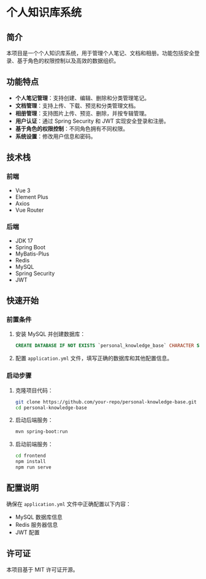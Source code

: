 # 个人知识库系统

## 简介

本项目是一个个人知识库系统，用于管理个人笔记、文档和相册。功能包括安全登录、基于角色的权限控制以及高效的数据组织。

## 功能特点

- **个人笔记管理**：支持创建、编辑、删除和分类管理笔记。
- **文档管理**：支持上传、下载、预览和分类管理文档。
- **相册管理**：支持图片上传、预览、删除，并按专辑管理。
- **用户认证**：通过 Spring Security 和 JWT 实现安全登录和注册。
- **基于角色的权限控制**：不同角色拥有不同权限。
- **系统设置**：修改用户信息和密码。

## 技术栈

### 前端
- Vue 3
- Element Plus
- Axios
- Vue Router

### 后端
- JDK 17
- Spring Boot
- MyBatis-Plus
- Redis
- MySQL
- Spring Security
- JWT

## 快速开始

### 前置条件
1. 安装 MySQL 并创建数据库：
    ```sql
    CREATE DATABASE IF NOT EXISTS `personal_knowledge_base` CHARACTER SET utf8mb4 COLLATE utf8mb4_general_ci;
    ```
2. 配置 `application.yml` 文件，填写正确的数据库和其他配置信息。

### 启动步骤
1. 克隆项目代码：
    ```bash
    git clone https://github.com/your-repo/personal-knowledge-base.git
    cd personal-knowledge-base
    ```
2. 启动后端服务：
    ```bash
    mvn spring-boot:run
    ```
3. 启动前端服务：
    ```bash
    cd frontend
    npm install
    npm run serve
    ```

## 配置说明

确保在 `application.yml` 文件中正确配置以下内容：
- MySQL 数据库信息
- Redis 服务器信息
- JWT 配置

## 许可证

本项目基于 MIT 许可证开源。
